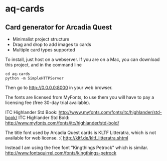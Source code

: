 # aq-cards

## Card generator for Arcadia Quest
- Minimalist project structure
- Drag and drop to add images to cards
- Multiple card types supported

To install, just host on a webserver.
If you are on a Mac, you can download this project, and in the command line
```
cd aq-cards
python -m SimpleHTTPServer
```
Then go to http://0.0.0.0:8000 in your web browser.

The fonts are licensed from MyFonts, to use them you will have to pay a licensing fee (free 30-day trial available).

ITC Highlander Std Book: http://www.myfonts.com/fonts/itc/highlander/std-book/
ITC Highlander Std Bold: http://www.myfonts.com/fonts/itc/highlander/std-bold/

The title font used by Arcadia Quest cards is KLTF Litteratra, which is not available for web license. :(
http://kltf.de/kltf_litteratra.shtml

Instead I am using the free font "Kingthings Petrock" which is similar.
http://www.fontsquirrel.com/fonts/kingthings-petrock

